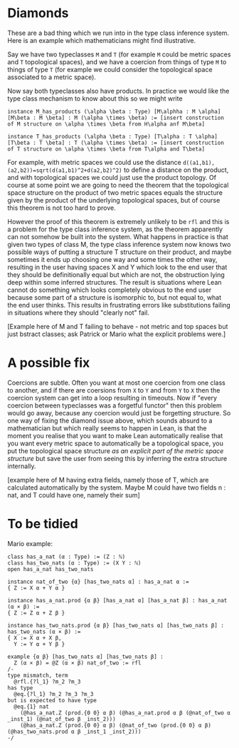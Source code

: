 # Diamonds #

These are a bad thing which we run into in the type class inference system. Here is an example which mathematicians might find illustrative.

Say we have two typeclasses `M` and `T` (for example `M` could be metric spaces and `T` topological spaces), and we have a coercion from things of type `M` to things of type `T` (for example we could consider the topological space associated to a metric space).

Now say both typeclasses also have products. In practice we would like the type class mechanism to know about this so we might write

```lean
instance M_has_products (\alpha \beta : Type) [M\alphha : M \alpha] [M\beta : M \beta] : M (\alpha \times \beta) := [insert construction of M structure on \alpha \times \beta from H\alpha anf M\beta]

instance T_has_products (\alpha \beta : Type) [T\alpha : T \alpha] [T\beta : T \beta] : T (\alpha \times \beta) := [insert construction of T structure on \alpha \times \beta from T\alpha and T\beta]
```

For example, with metric spaces we could use the distance `d((a1,b1),(a2,b2))=sqrt(d(a1,b1)^2+d(a2,b2)^2)` to define a distance on the product, and with topological spaces we could just use the product topology. Of course at some point we are going to need the theorem that the topological space structure on the product of two metric spaces equals the structure given by the product of the underlying topological spaces, but of course this theorem is not too hard to prove.

However the proof of this theorem is extremely unlikely to be `rfl` and this is a problem for the type class inference system, as the theorem apparently can not somehow be built into the system. What happens in practice is that given two types of class M, the type class inference system now knows two possible ways of putting a structure T structure on their product, and maybe sometimes it ends up choosing one way and some times the other way, resulting in the user having spaces X and Y which look to the end user that they should be definitionally equal but which are not, the obstruction lying deep within some inferred structures. The result is situations where Lean cannot do something which looks completely obvious to the end user because some part of a structure is isomorphic to, but not equal to, what the end user thinks. This results in frustrating errors like substitutions failing in situations where they should "clearly not" fail.

[Example here of M and T failing to behave - not metric and top spaces but just bstract classes; ask Patrick or Mario what the explicit problems were.]

# A possible fix

Coercions are subtle. Often you want at most one coercion from one class to another, and if there are coersions from `X` to `Y` and from `Y` to `X` then the coercion system can get into a loop resulting in timeouts. Now if "every coercion between typeclasses was a forgetful functor" then this problem would go away, because any coercion would just be forgetting structure. So one way of fixing the diamond issue above, which sounds absurd to a mathematician but which really seems to happen in Lean, is that the moment you realise that you want to make Lean automatically realise that you want every metric space to automatically be a topological space, you put the topological space structure *as an explicit part of the metric space structure* but save the user from seeing this by inferring the extra structure internally.

[example here of M having extra fields, namely those of T, which are calculated automatically by the system. Maybe M could have two fields n : nat, and T could have one, namely their sum]




# To be tidied

Mario example:

```lean
class has_a_nat (α : Type) := (Z : ℕ)
class has_two_nats (α : Type) := (X Y : ℕ)
open has_a_nat has_two_nats

instance nat_of_two {α} [has_two_nats α] : has_a_nat α :=
{ Z := X α + Y α }

instance has_a_nat.prod {α β} [has_a_nat α] [has_a_nat β] : has_a_nat (α × β) :=
{ Z := Z α + Z β }

instance has_two_nats.prod {α β} [has_two_nats α] [has_two_nats β] : has_two_nats (α × β) :=
{ X := X α + X β,
  Y := Y α + Y β }

example {α β} [has_two_nats α] [has_two_nats β] :
  Z (α × β) = @Z (α × β) nat_of_two := rfl
/-
type mismatch, term
  @rfl.{?l_1} ?m_2 ?m_3
has type
  @eq.{?l_1} ?m_2 ?m_3 ?m_3
but is expected to have type
  @eq.{1} nat
    (@has_a_nat.Z (prod.{0 0} α β) (@has_a_nat.prod α β (@nat_of_two α _inst_1) (@nat_of_two β _inst_2)))
    (@has_a_nat.Z (prod.{0 0} α β) (@nat_of_two (prod.{0 0} α β) (@has_two_nats.prod α β _inst_1 _inst_2)))
-/
```